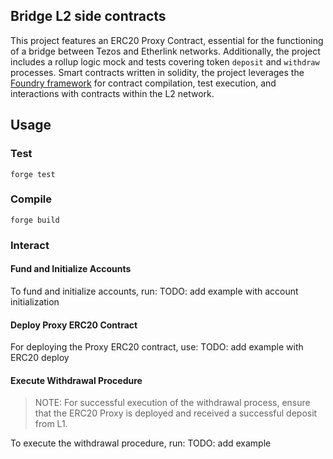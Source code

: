 ## Bridge L2 side contracts

This project features an ERC20 Proxy Contract, essential for the functioning of a bridge between Tezos and Etherlink networks. Additionally, the project includes a rollup logic mock and tests covering token `deposit` and `withdraw` processes. Smart contracts written in solidity, the project leverages the [Foundry framework](https://book.getfoundry.sh/) for contract compilation, test execution, and interactions with contracts within the L2 network.

## Usage
### Test

```shell
forge test
```

### Compile
```shell
forge build
```

### Interact

#### Fund and Initialize Accounts
To fund and initialize accounts, run:
TODO: add example with account initialization

#### Deploy Proxy ERC20 Contract
For deploying the Proxy ERC20 contract, use:
TODO: add example with ERC20 deploy

#### Execute Withdrawal Procedure
> NOTE: For successful execution of the withdrawal process, ensure that the ERC20 Proxy is deployed and received a successful deposit from L1.

To execute the withdrawal procedure, run:
TODO: add example
